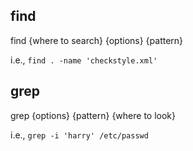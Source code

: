 ## find

find {where to search} {options} {pattern}

i.e., `find . -name 'checkstyle.xml'`

## grep

grep {options} {pattern} {where to look}

i.e., `grep -i 'harry' /etc/passwd`
